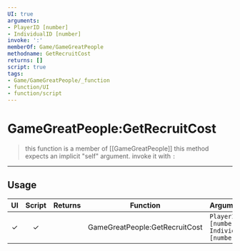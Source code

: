 ```yaml
---
UI: true
arguments:
- PlayerID [number]
- IndividualID [number]
invoke: ':'
memberOf: Game/GameGreatPeople
methodname: GetRecruitCost
returns: []
script: true
tags:
- Game/GameGreatPeople/_function
- function/UI
- function/script
---
```

# GameGreatPeople:GetRecruitCost
> this function is a member of [[GameGreatPeople]]
> this method expects an implicit "self" argument. invoke it with `:`
-----
## Usage
|  UI | Script | Returns | Function | Arguments |
|:---:|:------:|-------:|:--------:|:---------|
|✓|✓||GameGreatPeople:GetRecruitCost|`PlayerID [number]`<br>`IndividualID [number]`|
